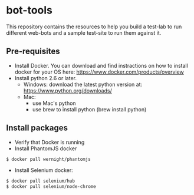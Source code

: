 # bot-tools

This repository contains the resources to help you build a test-lab to run different web-bots and a sample test-site to run them against it.

## Pre-requisites
* Install Docker. You can download and find instractions on how to install docker for your OS here: https://www.docker.com/products/overview
* Install python 2.6 or later.
  * Windows: download the latest python version at: https://www.python.org/downloads/
  * Mac: 
    * use Mac's python
    * use brew to install python (brew install python)

## Install packages
* Verify that Docker is running
* Install PhantomJS docker
```bash
$ docker pull wernight/phantomjs
```
* Install Selenium docker:
```bash
$ docker pull selenium/hub
$ docker pull selenium/node-chrome
```
